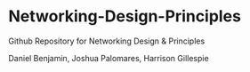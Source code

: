 # Networking-Design-Principles
Github Repository for Networking Design & Principles

Daniel Benjamin, Joshua Palomares, Harrison Gillespie
